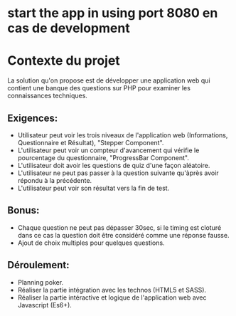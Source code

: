 <h1>start the app in using port 8080 en cas de development</h1>  

<h1>Contexte du projet</h1>
La solution qu'on propose est de développer une application web qui contient une banque des questions sur PHP pour examiner les connaissances techniques.

<h2> Exigences:</h2>
<ul>
    <li>Utilisateur peut voir les trois niveaux de l'application web (Informations, Questionnaire et Résultat), "Stepper Component".</li>
    <li>L'utilisateur peut voir un compteur d'avancement qui vérifie le pourcentage du questionnaire, "ProgressBar Component".</li>
    <li>L'utilisateur doit avoir les questions de quiz d'une façon aléatoire.</li>
    <li>L'utilisateur ne peut pas passer à la question suivante qu'àprès avoir répondu à la précédente.</li>
    <li>L'utilisateur peut voir son résultat vers la fin de test.</li>
</ul>

<h2>Bonus:</h2>
<ul>
    <li> Chaque question ne peut pas dépasser 30sec, si le timing est cloturé dans ce cas la question doit être considéré comme une réponse fausse.</li>
    <li>Ajout de choix multiples pour quelques questions.</li>
</ul>

<h2>Déroulement:</h2>
<ul>
    <li>Planning poker.</li>
    <li>Réaliser la partie intégration avec les technos (HTML5 et SASS).</li>
    <li>Réaliser la partie intéractive et logique de l'application web avec Javascript (Es6+).</li>
</ul>

